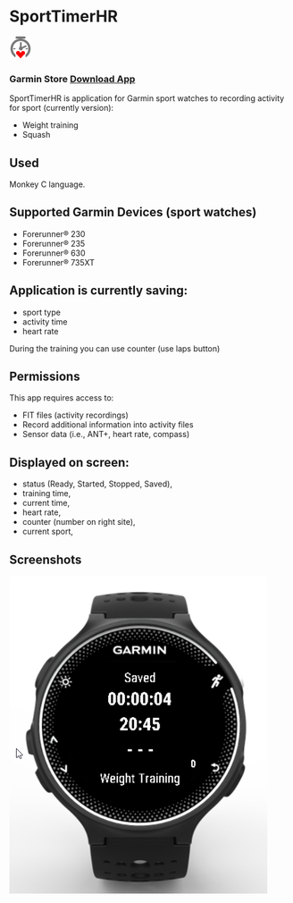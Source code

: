 # SportTimerHR
![icon](resources/drawables/launcher_icon.png)

### Garmin Store [Download App](https://apps.garmin.com/en-US/apps/2be3dac3-0a7b-43d0-8147-87a7edb213d4)

SportTimerHR is application for Garmin sport watches to recording activity for sport (currently version):
- Weight training
- Squash

## Used 
Monkey C language.

## Supported Garmin Devices (sport watches)
- Forerunner® 230
- Forerunner® 235
- Forerunner® 630
- Forerunner® 735XT 

## Application is currently saving:
- sport type
- activity time
- heart rate

During the training you can use counter (use laps button)

## Permissions
This app requires access to:
- FIT files (activity recordings)
- Record additional information into activity files
- Sensor data (i.e., ANT+, heart rate, compass)

## Displayed on  screen:
- status (Ready, Started, Stopped, Saved),
- training time,
- current time,
- heart rate,
- counter (number on right site),
- current sport,

## Screenshots

![Screenshot](images/fr230_screenshot.png)
